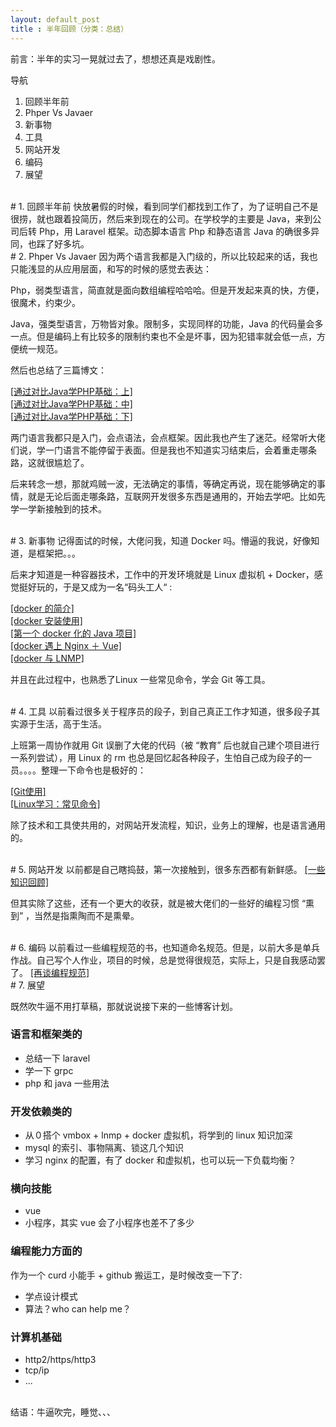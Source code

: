 ```yaml
---
layout: default_post
title : 半年回顾（分类：总结）
---
```




前言：半年的实习一晃就过去了，想想还真是戏剧性。

导航
1. 回顾半年前
1. Phper Vs Javaer
1. 新事物
1. 工具 
1. 网站开发
1. 编码
1. 展望

<br>
# 1. 回顾半年前
快放暑假的时候，看到同学们都找到工作了，为了证明自己不是很捞，就也跟着投简历，然后来到现在的公司。在学校学的主要是 Java，来到公司后转 Php，用 Laravel 框架。动态脚本语言 Php 和静态语言 Java 的确很多异同，也踩了好多坑。

<br>
# 2. Phper Vs Javaer
因为两个语言我都是入门级的，所以比较起来的话，我也只能浅显的从应用层面，和写的时候的感觉去表达：

Php，弱类型语言，简直就是面向数组编程哈哈哈。但是开发起来真的快，方便，很魔术，约束少。

Java，强类型语言，万物皆对象。限制多，实现同样的功能，Java 的代码量会多一点。但是编码上有比较多的限制约束也不全是坏事，因为犯错率就会低一点，方便统一规范。

然后也总结了三篇博文：

<html>
<a href="/2018/06/24/php-based-01.html" target="_blank">[通过对比Java学PHP基础：上]</a>
</html>

<html>
<br>
<a href="/2018/09/01/php-based-02.html" target="_blank">[通过对比Java学PHP基础：中]</a>
</html>

<html>
<br>
<a href="/2018/11/18/php-based-03.html" target="_blank">[通过对比Java学PHP基础：下]</a>
</html>



两门语言我都只是入门，会点语法，会点框架。因此我也产生了迷茫。经常听大佬们说，学一门语言不能停留于表面。但是我也不知道实习结束后，会着重走哪条路，这就很尴尬了。

后来转念一想，那就鸡贼一波，无法确定的事情，等确定再说，现在能够确定的事情，就是无论后面走哪条路，互联网开发很多东西是通用的，开始去学吧。比如先学一学新接触到的技术。

<br>
# 3. 新事物
记得面试的时候，大佬问我，知道 Docker 吗。懵逼的我说，好像知道，是框架把。。。

后来才知道是一种容器技术，工作中的开发环境就是  Linux 虚拟机 + Docker，感觉挺好玩的，于是又成为一名“码头工人“ :

<html>
<a href="/2018/06/10/docker-01.html" target="_blank">[docker 的简介]</a>
</html>


<html>
<br>
<a href="/2018/07/15/docker-02.html" target="_blank">[docker 安装使用]</a>
</html>

<html>
<br>
<a href="/2018/07/29/docker-03.html" target="_blank">[第一个 docker 化的 Java 项目]</a>
</html>

<html>
<br>
<a href="/2018/08/20/docker-04.html" target="_blank">[docker 遇上 Nginx ＋ Vue]</a>
</html>

<html>
<br>
<a href="/2018/11/06/docker-05.html" target="_blank">[docker 与 LNMP]</a>
</html>




并且在此过程中，也熟悉了Linux 一些常见命令，学会 Git 等工具。

<br>
# 4. 工具 
以前看过很多关于程序员的段子，到自己真正工作才知道，很多段子其实源于生活，高于生活。

上班第一周协作就用 Git 误删了大佬的代码（被 “教育” 后也就自己建个项目进行一系列尝试），用 Linux 的 rm 也总是回忆起各种段子，生怕自己成为段子的一员。。。。整理一下命令也是极好的：


<html>
<a href="/2018/09/22/git-study-01.html" target="_blank">[Git使用]</a>
</html>

<html>
<br>
<a href="/2018/09/29/linux-study-01.html" target="_blank">[Linux学习：常见命令]</a>
</html>


除了技术和工具使共用的，对网站开发流程，知识，业务上的理解，也是语言通用的。

<br>
# 5. 网站开发
以前都是自己瞎捣鼓，第一次接触到，很多东西都有新鲜感。

<html>
<a href="/2018/09/08/review-01.html" target="_blank">[一些知识回顾]</a>
</html>



但其实除了这些，还有一个更大的收获，就是被大佬们的一些好的编程习惯 “熏到” ，当然是指熏陶而不是熏晕。

<br>
# 6. 编码
以前看过一些编程规范的书，也知道命名规范。但是，以前大多是单兵作战。自己写个人作业，项目的时候，总是觉得很规范，实际上，只是自我感动罢了。

<html>
<a href="/2018/09/15/specification-03.html" target="_blank">[再谈编程规范]</a>
</html>


<br>
# 7. 展望

既然吹牛逼不用打草稿，那就说说接下来的一些博客计划。

### 语言和框架类的


- 总结一下 laravel 
- 学一下 grpc
- php 和 java 一些用法

### 开发依赖类的

- 从０搭个 vmbox + lnmp + docker 虚拟机，将学到的 linux 知识加深
- mysql 的索引、事物隔离、锁这几个知识
- 学习 nginx 的配置，有了 docker 和虚拟机，也可以玩一下负载均衡？


### 横向技能

- vue 
- 小程序，其实 vue 会了小程序也差不了多少

### 编程能力方面的

作为一个 curd 小能手 + github 搬运工，是时候改变一下了:
- 学点设计模式
- 算法？who can help me？

### 计算机基础

- http2/https/http3
- tcp/ip
- ...


<br>
结语：牛逼吹完，睡觉、、、
